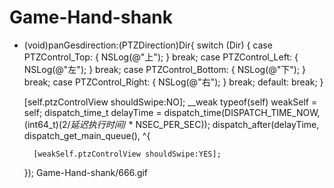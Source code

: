# Game-Hand-shank
- (void)panGesdirection:(PTZDirection)Dir{
    switch (Dir) {
        case PTZControl_Top:
        {
            NSLog(@"上");
        }
            break;
            case PTZControl_Left:
        {
            NSLog(@"左");
        }
            break;
        case PTZControl_Bottom:
        {
            NSLog(@"下");
        }
            break;
        case PTZControl_Right:
        {
            NSLog(@"右");
        }
            break;
        default:
            break;
    }

    [self.ptzControlView shouldSwipe:NO];
    __weak typeof(self) weakSelf = self;
    dispatch_time_t delayTime = dispatch_time(DISPATCH_TIME_NOW, (int64_t)(2/*延迟执行时间*/ * NSEC_PER_SEC));
    dispatch_after(delayTime, dispatch_get_main_queue(), ^{
        
        [weakSelf.ptzControlView shouldSwipe:YES];
    });
Game-Hand-shank/666.gif
